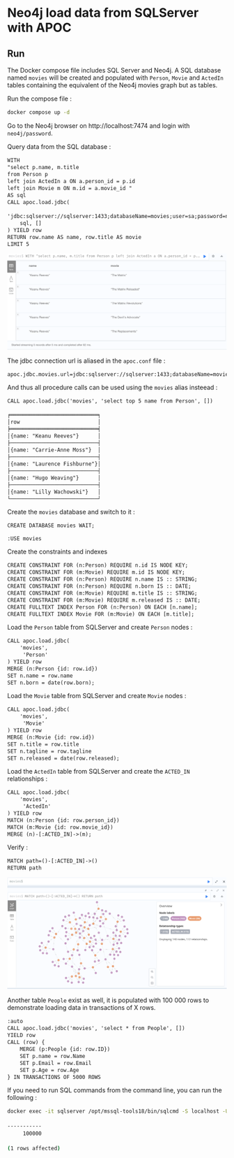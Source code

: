 # Neo4j load data from SQLServer with APOC

## Run

The Docker compose file includes SQL Server and Neo4j. A SQL database named `movies` will be created and populated with `Person`, `Movie` and `ActedIn` tables containing the equivalent of the Neo4j movies graph but as tables.

Run the compose file : 

```bash
docker compose up -d
```

Go to the Neo4j browser on http://localhost:7474 and login with `neo4j/password`.

Query data from the SQL database : 

```cypher
WITH 
"select p.name, m.title 
from Person p 
left join ActedIn a ON a.person_id = p.id 
left join Movie m ON m.id = a.movie_id " 
AS sql
CALL apoc.load.jdbc(
    'jdbc:sqlserver://sqlserver:1433;databaseName=movies;user=sa;password=npaEzszSALRH5q56372zGJ;encrypt=false',
    sql, []
) YIELD row
RETURN row.name AS name, row.title AS movie
LIMIT 5
```
![Data loaded from SQLServer](./assets/sql-data.png)

The jdbc connection url is aliased in the `apoc.conf` file : 

```text
apoc.jdbc.movies.url=jdbc:sqlserver://sqlserver:1433;databaseName=movies;user=sa;password=npaEzszSALRH5q56372zGJ;encrypt=false
```

And thus all procedure calls can be used using the `movies` alias insteead : 

```cypher
CALL apoc.load.jdbc('movies', 'select top 5 name from Person', [])

╒════════════════════════════╕
│row                         │
╞════════════════════════════╡
│{name: "Keanu Reeves"}      │
├────────────────────────────┤
│{name: "Carrie-Anne Moss"}  │
├────────────────────────────┤
│{name: "Laurence Fishburne"}│
├────────────────────────────┤
│{name: "Hugo Weaving"}      │
├────────────────────────────┤
│{name: "Lilly Wachowski"}   │
└────────────────────────────┘
```

Create the `movies` database and switch to it : 

```cypher
CREATE DATABASE movies WAIT;
```

```cypher
:USE movies
```

Create the constraints and indexes

```cypher
CREATE CONSTRAINT FOR (n:Person) REQUIRE n.id IS NODE KEY;
CREATE CONSTRAINT FOR (m:Movie) REQUIRE m.id IS NODE KEY;
CREATE CONSTRAINT FOR (n:Person) REQUIRE n.name IS :: STRING;
CREATE CONSTRAINT FOR (n:Person) REQUIRE n.born IS :: DATE;
CREATE CONSTRAINT FOR (m:Movie) REQUIRE m.title IS :: STRING;
CREATE CONSTRAINT FOR (m:Movie) REQUIRE m.released IS :: DATE;
CREATE FULLTEXT INDEX Person FOR (n:Person) ON EACH [n.name];
CREATE FULLTEXT INDEX Movie FOR (m:Movie) ON EACH [m.title];
```

Load the `Person` table from SQLServer and create `Person` nodes : 


```cypher
CALL apoc.load.jdbc(
    'movies',
     'Person'
) YIELD row
MERGE (n:Person {id: row.id})
SET n.name = row.name
SET n.born = date(row.born);
```

Load the `Movie` table from SQLServer and create `Movie` nodes : 

```cypher
CALL apoc.load.jdbc(
    'movies',
     'Movie'
) YIELD row
MERGE (n:Movie {id: row.id})
SET n.title = row.title
SET n.tagline = row.tagline
SET n.released = date(row.released);
```

Load the `ActedIn` table from SQLServer and create the `ACTED_IN` relationships : 

```cypher
CALL apoc.load.jdbc(
    'movies',
     'ActedIn'
) YIELD row
MATCH (n:Person {id: row.person_id})
MATCH (m:Movie {id: row.movie_id})
MERGE (n)-[:ACTED_IN]->(m);
```

Verify : 

```cypher
MATCH path=()-[:ACTED_IN]->()
RETURN path
```

![Movies Graph loaded from SQLServer](./assets/graph.png)


Another table `People` exist as well, it is populated with 100 000 rows to demonstrate loading data in transactions of X rows.

```cypher
:auto
CALL apoc.load.jdbc('movies', 'select * from People', [])
YIELD row
CALL (row) {
    MERGE (p:People {id: row.ID})
    SET p.name = row.Name
    SET p.Email = row.Email
    SET p.Age = row.Age
} IN TRANSACTIONS OF 5000 ROWS
```

If you need to run SQL commands from the command line, you can run the following : 

```bash
docker exec -it sqlserver /opt/mssql-tools18/bin/sqlcmd -S localhost -U sa -P "npaEzszSALRH5q56372zGJ" -d movies -C -Q 'SELECT COUNT(*) FROM People;'

-----------
     100000

(1 rows affected)
```